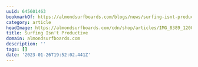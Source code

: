 ```yaml
---
uuid: 645601463
bookmarkOf: https://almondsurfboards.com/blogs/news/surfing-isnt-productive?_kx=WJeE3QQCOcj1C5-kKTUTnVQwLixGXGjdFW4dPGeJnNo%3D.Hb5zTY
category: article
headImage: https://almondsurfboards.com/cdn/shop/articles/IMG_8389_1200x.jpg?v=1668088609
title: Surfing Isn't Productive
domain: almondsurfboards.com
description: ''
tags: []
date: '2023-01-26T19:52:02.441Z'
---
```



